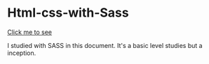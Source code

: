 # Html-css-with-Sass
[Click me to see](https://miracerdin.github.io/Html-css-with-Sass/)

I studied with SASS in this document. It's a basic level studies but a inception.
